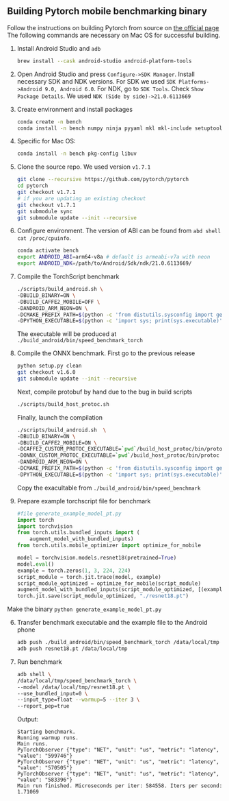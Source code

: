 ## Building Pytorch mobile benchmarking binary

Follow the instructions on building Pytorch from source on [the official page](https://github.com/pytorch/pytorch#from-source)
The following commands are necessary on Mac OS for successful building.

1. Install Android Studio and `adb`
    ```bash
    brew install --cask android-studio android-platform-tools
    ```
2. Open Android Studio and press `Configure->SDK Manager`. Install necessary SDK and NDK versions.
   For SDK we used `SDK Platforms->Android 9.0, Android 6.0`.
   For NDK, go to `SDK Tools`. Check `Show Package Details`.
   We used `NDK (Side by side)->21.0.6113669`

3. Create environment and install packages
    ```bash
    conda create -n bench
    conda install -n bench numpy ninja pyyaml mkl mkl-include setuptools cmake cffi typing_extensions future six requests dataclasses
    ```
2. Specific for Mac OS:
    ```bash
    conda install -n bench pkg-config libuv
    ```
3. Clone the source repo. We used version `v1.7.1`
    ```bash
    git clone --recursive https://github.com/pytorch/pytorch
    cd pytorch
    git checkout v1.7.1
    # if you are updating an existing checkout
    git checkout v1.7.1
    git submodule sync
    git submodule update --init --recursive
    ```
4. Configure environment. The version of ABI can be found from `abd shell cat /proc/cpuinfo`.
    ```bash
    conda activate bench
    export ANDROID_ABI=arm64-v8a # default is armeabi-v7a with neon
    export ANDROID_NDK=/path/to/Android/Sdk/ndk/21.0.6113669/
    ```
5. Compile the TorchScript benchmark
    ```bash
    ./scripts/build_android.sh \
    -DBUILD_BINARY=ON \
    -DBUILD_CAFFE2_MOBILE=OFF \
    -DANDROID_ARM_NEON=ON \
    -DCMAKE_PREFIX_PATH=$(python -c 'from distutils.sysconfig import get_python_lib; print(get_python_lib())') \
    -DPYTHON_EXECUTABLE=$(python -c 'import sys; print(sys.executable)')
    ```
	The executable will be produced at `./build_android/bin/speed_benchmark_torch`

6. Compile the ONNX benchmark. First go to the previous release
   ```bash
   python setup.py clean
   git checkout v1.6.0
   git submodule update --init --recursive
   ```
   Next, compile protobuf by hand due to the bug in build scripts
   ```bash
   ./scripts/build_host_protoc.sh
   ```
   Finally, launch the compilation
   ```bash
   ./scripts/build_android.sh  \
   -DBUILD_BINARY=ON \
   -DBUILD_CAFFE2_MOBILE=ON \
   -DCAFFE2_CUSTOM_PROTOC_EXECUTABLE=`pwd`/build_host_protoc/bin/protoc \
   -DONNX_CUSTOM_PROTOC_EXECUTABLE=`pwd`/build_host_protoc/bin/protoc \
   -DANDROID_ARM_NEON=ON \
   -DCMAKE_PREFIX_PATH=$(python -c 'from distutils.sysconfig import get_python_lib; print(get_python_lib())') \
   -DPYTHON_EXECUTABLE=$(python -c 'import sys; print(sys.executable)')
   ```
   Copy the exacultable from `./build_android/bin/speed_benchmark`

6. Prepare example torchscript file for benchmark
    ```python
    #file generate_example_model_pt.py
	import torch
	import torchvision
	from torch.utils.bundled_inputs import (
		augment_model_with_bundled_inputs)
	from torch.utils.mobile_optimizer import optimize_for_mobile

	model = torchvision.models.resnet18(pretrained=True)
	model.eval()
	example = torch.zeros(1, 3, 224, 224)
	script_module = torch.jit.trace(model, example)
	script_module_optimized = optimize_for_mobile(script_module)
    augment_model_with_bundled_inputs(script_module_optimized, [(example,)])
	torch.jit.save(script_module_optimized, "./resnet18.pt")
    ```
Make the binary `python generate_example_model_pt.py`

6. Transfer benchmark executable and the example file to the Android phone
    ```bash
    adb push ./build_android/bin/speed_benchmark_torch /data/local/tmp
    adb push resnet18.pt /data/local/tmp
    ```
7. Run benchmark
    ```bash
    adb shell \
    /data/local/tmp/speed_benchmark_torch \
    --model /data/local/tmp/resnet18.pt \
    --use_bundled_input=0 \
    --input_type=float --warmup=5 --iter 3 \
    --report_pep=true
    ```
    Output:
    ```
    Starting benchmark.
    Running warmup runs.
    Main runs.
    PyTorchObserver {"type": "NET", "unit": "us", "metric": "latency", "value": "599746"}
    PyTorchObserver {"type": "NET", "unit": "us", "metric": "latency", "value": "570505"}
    PyTorchObserver {"type": "NET", "unit": "us", "metric": "latency", "value": "583396"}
    Main run finished. Microseconds per iter: 584558. Iters per second: 1.71069
    ```


